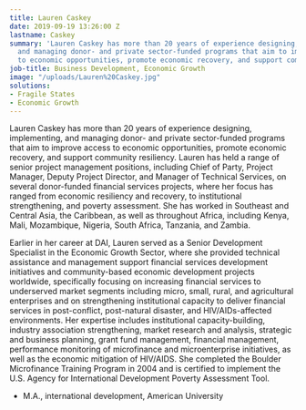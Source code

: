 ```yaml
---
title: Lauren Caskey
date: 2019-09-19 13:26:00 Z
lastname: Caskey
summary: 'Lauren Caskey has more than 20 years of experience designing, implementing,
  and managing donor- and private sector-funded programs that aim to improve access
  to economic opportunities, promote economic recovery, and support community resiliency. '
job-title: Business Development, Economic Growth
image: "/uploads/Lauren%20Caskey.jpg"
solutions:
- Fragile States
- Economic Growth
---
```


Lauren Caskey has more than 20 years of experience designing, implementing, and managing donor- and private sector-funded programs that aim to improve access to economic opportunities, promote economic recovery, and support community resiliency. Lauren has held a range of senior project management positions, including Chief of Party, Project Manager, Deputy Project Director, and Manager of Technical Services, on several donor-funded financial services projects, where her focus has ranged from economic resiliency and recovery, to institutional strengthening, and poverty assessment. She has worked in Southeast and Central Asia, the Caribbean, as well as throughout Africa, including Kenya, Mali, Mozambique, Nigeria, South Africa, Tanzania, and Zambia.
 
Earlier in her career at DAI, Lauren served as a Senior Development Specialist in the Economic Growth Sector, where she provided technical assistance and management support financial services development initiatives and community-based economic development projects worldwide, specifically focusing on increasing financial services to underserved market segments including micro, small, rural, and agricultural enterprises and on strengthening institutional capacity to deliver financial services in post-conflict, post-natural disaster, and HIV/AIDs-affected environments. Her expertise includes institutional capacity-building, industry association strengthening, market research and analysis, strategic and business planning, grant fund management, financial management, performance monitoring of microfinance and microenterprise initiatives, as well as the economic mitigation of HIV/AIDS. She completed the Boulder Microfinance Training Program in 2004 and is certified to implement the U.S. Agency for International Development Poverty Assessment Tool. 

* M.A., international development, American University